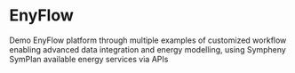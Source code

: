 # EnyFlow
Demo EnyFlow platform through multiple examples of customized workflow enabling advanced data integration and energy modelling, using Sympheny SymPlan available energy services via APIs
